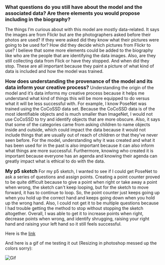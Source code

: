 <span style= "font-size:16px"> **What questions do you still have about the model and the associated data? Are there elements you would propose including in the biography?**</span>

The things I’m curious about with this model are mostly data-related. It says the images are from Flickr but are the photographers asked before their photos are used? 
If they were asked did they know what their pictures were going to be used for? How did they decide which pictures from Flickr to use? I believe that some more elements
could be added to the biography like who are the people that are identifying the data images. Also, are they still collecting data from Flick or have they stopped. 
And when did they stop. These are all important because they paint a picture of what kind of data is included and how the model was trained. 

<span style= "font-size:16px">**How does understanding the provenance of the model and its data inform your creative process?**</span>
Understanding the origin of the model and it’s data informs my creative process because it helps me understand what kind of things this will be more
equipped to do versus what it will be less successful with. For example, I know PoseNet was trained using the CoCoSSD data set. Because the CoCoSSD 
data is of the most identifiable objects and is much smaller than ImageNet, I would not use CoCoSSD to try and identify objects that are more obscure. 
Also, it says that some of the categories came from asking children to name objects inside and outside, which could impact the data because it would not 
include things that are usually out of reach of children or that they’ve never seen before. For the model, understanding why it was created and what it has 
been used for in the past is also important because it can also inform what things are more successful. Furthermore, knowing who created it is important 
because everyone has an agenda and knowing their agenda can greatly impact what is ethical to do with the data. 


<span style= "font-size:16px">**My p5 sketch**</span>
For my p5 sketch, I wanted to see if I could get PoseNet to ask a series of questions and assign points. Creating a point counter proved to 
be quite difficult because to give a point when right or take away a point when wrong, the sketch can't keep looping, but for the sketch to move 
forward, it has to continue to loop. So, the point counter just keeps going up when you hold up the correct hand and keeps going down when you 
hold up the wrong hand. Also, I could not get it to be multiple questions because I had trouble getting the method to stop without stopping the sketch altogether. 
Overall, I was able to get it to increase points when right, decrease points when wrong, and identify shrugging, raising your right hand and raising your left 
hand so it still feels successful.

Here is the [link](https://editor.p5js.org/aramakrishnan/sketches/t6o946RAd)

And here is a gif of me testing it out (Resizing in photoshop messed up the colors sorry): 


![Gif](https://user-images.githubusercontent.com/70911079/94497384-0c364380-01c5-11eb-9f41-a54a803a26a6.gif)
